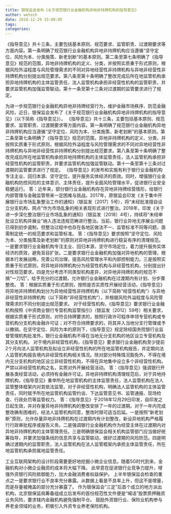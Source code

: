 ```yaml
---
title: 银保监会发布《关于规范银行业金融机构异地非持牌机构的指导意见》
author: wetech
date: 2018-12-29 15:08:05
tags: 
categories: 
---
```

《指导意见》共十三条，主要包括基本原则、规范要求、监管职责、过渡期要求等方面内容。第一条明确了规范银行业金融机构异地非持牌机构应当遵循“坚守定位、风险为本、分类施策、新老划断”的基本原则。第二条至第七条明确了《指导意见》规范的范围，异地非持牌机构的定义、分类，并按照实质重于形式原则，根据风险外溢程度与风险管理需求的不同对异地经营性非持牌机构与异地非经营性非持牌机构分别提出规范要求。第八条至第十条明确了整改完成后所在地监管机构承担异地持牌机构的主体监管责任，法人监管机构承担非经营性机构的监管职责，并要求监管机构加强监管联动。第十一条至第十三条对过渡期的监管要求进行了规定。
<!-- more -->
为进一步规范银行业金融机构异地非持牌经营行为，维护金融市场秩序、防范金融风险，近日，银保监会发布了《关于规范银行业金融机构异地非持牌机构的指导意见》（以下简称《指导意见》）。
《指导意见》共十三条，主要包括基本原则、规范要求、监管职责、过渡期要求等方面内容。第一条明确了规范银行业金融机构异地非持牌机构应当遵循“坚守定位、风险为本、分类施策、新老划断”的基本原则。第二条至第七条明确了《指导意见》规范的范围，异地非持牌机构的定义、分类，并按照实质重于形式原则，根据风险外溢程度与风险管理需求的不同对异地经营性非持牌机构与异地非经营性非持牌机构分别提出规范要求。第八条至第十条明确了整改完成后所在地监管机构承担异地持牌机构的主体监管责任，法人监管机构承担非经营性机构的监管职责，并要求监管机构加强监管联动。第十一条至第十三条对过渡期的监管要求进行了规定。
《指导意见》的发布和实施有利于银行业金融机构专注主业、回归本源、坚守定位，提升服务实体经济的质效。同时，增强银行业金融机构防控风险的主体意识、主体责任，提升全面风险管理水平，促进银行业安全稳健运行。
答：近年来，部分银行业金融机构存在异地非持牌经营情形，给银行内部管理与金融监管带来一定困难与挑战。2017年，原银监会印发《关于集中开展银行业市场乱象整治工作的通知》（银监发〔2017〕5号），将“未经批准擅自设立分支机构、网点”作为市场乱象的相关表现形式进行整治。2018年，印发《关于进一步深化整治银行业市场乱象的通知》（银监发〔2018〕4号），持续将“未经审批设立机构并展业”纳入违法违规范畴进行整治。当前，银行业异地无序展业问题已得到初步遏制，但整治过程中也存在各地区做法不一、监管标准不同等问题，亟需制定统一的规范要求和监管标准。
答：《指导意见》要求按照“坚守定位、风险为本、分类施策及新老划断”的原则对异地非持牌机构进行稳妥有序的清理规范。一是要求银行业金融机构专注主业、回归本源，坚守市场定位，着力提升服务实体经济的质效，避免盲目扩张。二是要求银行业金融机构加强对异地机构的管理，根据本行发展战略，完善公司治理，提高风险管理水平和内部控制能力。三是按照实质重于形式原则，将异地非持牌机构分为经营性机构与非经营性机构，分别提出针对性规范要求。四是充分考虑不同类型机构差异，对异地非持牌机构的规范不搞“一刀切”，给予充分的过渡期，允许银行业金融机构在过渡期内有计划、分步骤整改。
答：根据实质重于形式原则，按照是否实质性开展经营活动，《指导意见》将异地非持牌机构划分为异地经营性非持牌机构（以下简称“经营性机构”）与异地非经营性非持牌机构（以下简称“非经营性机构”），并根据风险外溢程度与风险管理需求的不同分别提出规范要求。
对于经营性机构，《指导意见》要求银行业金融机构按照《中资商业银行专营机构监管指引》（银监发〔2012〕59号）相关要求，根据实质重于形式原则，对符合持牌要求的，按照行政许可程序申领专营机构或专营机构分支机构金融许可证；对不符合持牌要求的，将其并入当地分支行管理或予以撤销。在坚守定位、风险为本的原则下，《指导意见》规定除经国务院银行业监督管理机构批准外，银行业金融机构不得在当地无分支机构的地区设立专营机构及其分支机构。
对于境内非经营性机构，《指导意见》要求银行业金融机构至少提前2个月向法人监管机构及拟设立非经营性机构的所在地监管机构报告，并定期向法人监管机构报告境内非经营性机构相关情况。除对部分特殊情况豁免外，不得在境内无分支机构的地区设立非经营性机构，不得在异地集中设立多个非经营性机构。严禁以非经营性机构之名，实质对外开展经营活动。
答：《指导意见》强调银行开展各类经营活动，必须持有金融许可证。异地非持牌机构清理规范后，对于异地持牌机构，《指导意见》重申所在地监管机构的主体监管责任，法人监管机构在法人监管整体框架内对其依法监管。对于非经营性机构，明确法人监管机构的主体监管责任，同时赋予所在地监管机构监管约谈、下达监管意见书、监管通报、现场检查、行政处罚等监管权力。
答：《指导意见》于2018年12月29日印发，自印发之日起生效，并对存量异地非持牌机构的整改安排了一年的过渡期。对于一年内完成整改确有困难的，经法人监管机构同意，整改时限可适当后延。一是按照“新老划断”原则，允许存量异地非持牌机构在过渡期内有计划整改，新设异地机构严格履行行政审批程序或报告义务。二是强调银行业金融机构作为经营主体在过渡期内对异地非持牌机构的主体管理责任。三是明确银保监会相关机构监管部门应当做好统筹指导，并要求加强条线的信息共享与监管联动，做好过渡期的风险防范。四是明确过渡期内的监管职责，法人监管机构在法人监管框架内承担主体监管责任，所在地监管机构承担属地监管责任。
 
 
工业互联网架构的设计阶段需要更好地挖掘小微企业信息。随着5G时代到来，金融机构对小微企业融资的成本将大幅下降。
此举意在促进银行业竞争力提升，增强外资银行风险抵御能力，加大金融消费者权益保护。
上半年银保监会检查的重点之一是要求银行业不良率充分暴露。从数据上看是不良率上升，但这不是增量，而是存量被掩盖的部分充分暴露了。
作为银保监会“三定”后首个成立的地方派出机构，北京银保监局筹备组成立后发布的首份规范性文件便是“喊话”股票质押融资业务风险，要求辖内金融机构避免强制平仓。
鼓励外资银行业、保险业机构参与养老金领域的业务，积极引入外资专业养老保险机构。
